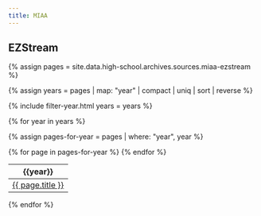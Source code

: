 ```yaml
---
title: MIAA
---
```


## EZStream

{% assign pages = site.data.high-school.archives.sources.miaa-ezstream %}

{% assign years = pages | map: "year" | compact | uniq | sort | reverse %}

{% include filter-year.html
  years = years %}

{% for year in years %}

{% assign pages-for-year = pages | where: "year", year %}

<div class="filter-section" data-option="year" data-section="{{ year }}">

<table>
  <thead>
    <th>{{year}}</th>
  </thead>
  <tbody>
    {% for page in pages-for-year %}
      <tr>
        <td><a href="http://miaa.ezstream.net/index.cfm?itemid={{ page.itemid }}">{{ page.title }}</a></td>
      </tr>
    {% endfor %}
  </tbody>
</table>

</div>

{% endfor %}
